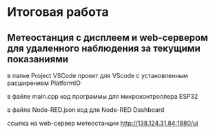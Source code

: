 # Итоговая работа

## Метеостанция с дисплеем и web-сервером для удаленного наблюдения за текущими показаниями

в папке Project VSCode проект для VScode с установленным расширением PlatformIO

в файле main.cpp код программы для микроконтроллера ESP32

в файле Node-RED.json код для Node-RED Dashboard

ссылка на web-сервер метеостанции http://138.124.31.84:1880/ui
